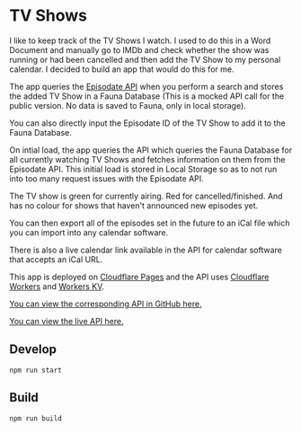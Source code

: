 # TV Shows

I like to keep track of the TV Shows I watch. I used to do this in a Word Document and manually go to IMDb and check whether the show was running or had been cancelled and then add the TV Show to my personal calendar. I decided to build an app that would do this for me.

The app queries the [Episodate API](https://www.episodate.com/api) when you perform a search and stores the added TV Show in a Fauna Database (This is a mocked API call for the public version. No data is saved to Fauna, only in local storage).

You can also directly input the Episodate ID of the TV Show to add it to the Fauna Database.

On intial load, the app queries the API which queries the Fauna Database for all currently watching TV Shows and fetches information on them from the Episodate API. This initial load is stored in Local Storage so as to not run into too many request issues with the Episodate API.

The TV show is green for currently airing. Red for cancelled/finished. And has no colour for shows that haven't announced new episodes yet.

You can then export all of the episodes set in the future to an iCal file which you can import into any calendar software.

There is also a live calendar link available in the API for calendar software that accepts an iCal URL.

This app is deployed on [Cloudflare Pages](https://pages.cloudflare.com/) and the API uses [Cloudflare Workers](https://workers.cloudflare.com/) and [Workers KV](https://www.cloudflare.com/en-gb/products/workers-kv/).

[You can view the corresponding API in GitHub here.](https://github.com/joebailey26/tv-shows-workers-api)

[You can view the live API here.](https://tv-shows-api.joebailey.workers.dev)

## Develop

``` npm run start ```

## Build

``` npm run build ```

